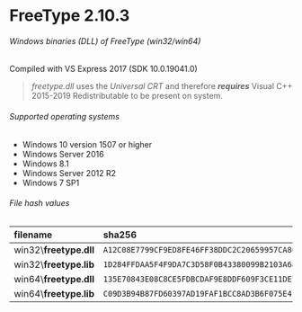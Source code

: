 FreeType 2.10.3
=========================
###### Windows binaries (DLL) of FreeType (win32/win64)
Compiled with VS Express 2017 (SDK 10.0.19041.0)
> *freetype.dll* uses the *Universal CRT* and therefore **_requires_** Visual C++ 2015-2019 Redistributable to be present on system.
###### Supported operating systems
- Windows 10 version 1507 or higher
- Windows Server 2016
- Windows 8.1
- Windows Server 2012 R2
- Windows 7 SP1
###### File hash values
| filename | sha256 |
| :-- | :-- |
| win32\\**freetype.dll** | `A12C08E7799CF9ED8FE46FF38DDC2C20659957CA86CB336A20F6DA5F6A3A39B5` |
| win32\\**freetype.lib** | `1D284FFDAA5F4F9DA7C3D58F0B43380099B2103A68A650C08965256310931859` |
| win64\\**freetype.dll** | `135E70843E08C8CE5FDBCDAF9E8DDF609F3CE11DE703BB4A17C5051323421CB0` |
| win64\\**freetype.lib** | `C09D3B94B87FD60397AD19FAF1BCC8AD3B6F075E4F49B42DD6BE3F78D4EEF519` |
